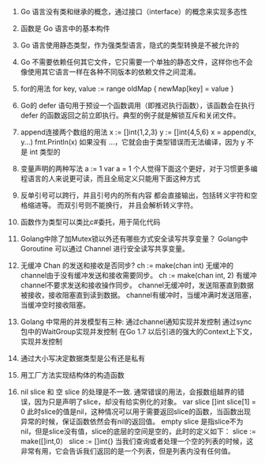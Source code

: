 1. Go 语言没有类和继承的概念，通过接口（interface）的概念来实现多态性

2. 函数是 Go 语言中的基本构件

3. Go 语言使用静态类型，作为强类型语言，隐式的类型转换是不被允许的

4. Go 不需要依赖任何其它文件，它只需要一个单独的静态文件，这样你也不会像使用其它语言一样在各种不同版本的依赖文件之间混淆。

5. for的用法
for key, value := range oldMap {
	newMap[key] = value
}

6. Go的 defer 语句用于预设一个函数调用（即推迟执行函数），该函数会在执行 defer 的函数返回之前立即执行。典型的例子就是解锁互斥和关闭文件。

7. append连接两个数组的用法
x := []int{1,2,3}
y := []int{4,5,6}
x = append(x, y...)
fmt.Println(x)
如果没有 ...，它就会由于类型错误而无法编译，因为 y 不是 int 类型的

8. 变量声明的两种写法 
	a := 1 
	var a = 1 
	个人觉得下面这个更好，对于习惯更多编程语言的人来说更可读，而且全局定义只能用下面这种方式
	
9. 反单引号可以跨行，并且引号内的所有内容 都会直接输出，包括转义宇符和空格缩进等。 而双引号则不能换行， 并且会解析转义字符。

10. 函数作为类型可以类比c#委托，用于简化代码

11. Golang中除了加Mutex锁以外还有哪些方式安全读写共享变量？
Golang中Goroutine 可以通过 Channel 进行安全读写共享变量。

12. 无缓冲 Chan 的发送和接收是否同步?
ch := make(chan int)    无缓冲的channel由于没有缓冲发送和接收需要同步。
ch := make(chan int, 2) 有缓冲channel不要求发送和接收操作同步。
channel无缓冲时，发送阻塞直到数据被接收，接收阻塞直到读到数据。
channel有缓冲时，当缓冲满时发送阻塞，当缓冲空时接收阻塞。

13. Golang 中常用的并发模型有三种:
通过channel通知实现并发控制
通过sync包中的WaitGroup实现并发控制
在Go 1.7 以后引进的强大的Context上下文，实现并发控制

14. 通过大小写决定数据类型是公有还是私有

15. 用工厂方法实现结构体的构造函数

16. nil slice 和 空 slice 的处理是不一致.
通常错误的用法，会报数组越界的错误，因为只是声明了slice，却没有给实例化的对象。
var slice []int
slice[1] = 0
此时slice的值是nil，这种情况可以用于需要返回slice的函数，当函数出现异常的时候，保证函数依然会有nil的返回值。
empty slice 是指slice不为nil，但是slice没有值，slice的底层的空间是空的，此时的定义如下：
slice := make([]int,0）
slice := []int{}
当我们查询或者处理一个空的列表的时候，这非常有用，它会告诉我们返回的是一个列表，但是列表内没有任何值。

